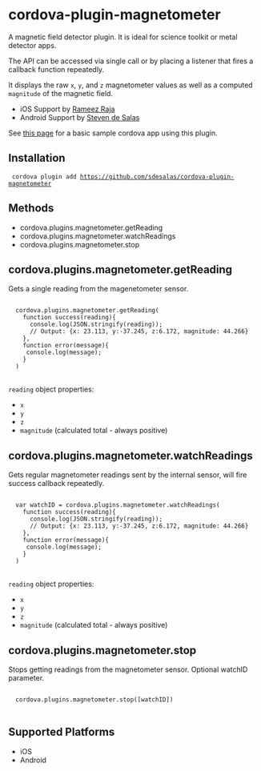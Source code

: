 cordova-plugin-magnetometer
====================

A magnetic field detector plugin. It is ideal for science toolkit or metal detector apps. 
    
The API can be accessed via single call or by placing a listener that fires a callback function repeatedly. 

It displays the raw `x`, `y`, and `z` magnetometer values as well as a computed `magnitude` of the magnetic field.

- iOS Support by [Rameez Raja](https://github.com/mrameezraja)
- Android Support by [Steven de Salas](https://github.com/sdesalas)

See [this page](https://github.com/sdesalas/cordova-magnetometer-app/blob/master/android/magnetometer-harness/assets/www/index.html) for a basic sample cordova app using this plugin. 

Installation
------------

<code> cordova plugin add https://github.com/sdesalas/cordova-plugin-magnetometer </code>


Methods
-------
- cordova.plugins.magnetometer.getReading
- cordova.plugins.magnetometer.watchReadings
- cordova.plugins.magnetometer.stop


cordova.plugins.magnetometer.getReading
-------------------------------------------

Gets a single reading from the magenetometer sensor.

<pre>
<code>
  cordova.plugins.magnetometer.getReading(
    function success(reading){
      console.log(JSON.stringify(reading)); 
      // Output: {x: 23.113, y:-37.245, z:6.172, magnitude: 44.266}
    }, 
    function error(message){
     console.log(message);
    }
  )
</code>
</pre>

`reading` object properties:
- `x`
- `y`
- `z`
- `magnitude` (calculated total - always positive)


cordova.plugins.magnetometer.watchReadings
-------------------------------------------

Gets regular magnetometer readings sent by the internal sensor, will fire success callback repeatedly.

<pre>
<code>
  var watchID = cordova.plugins.magnetometer.watchReadings(
    function success(reading){
      console.log(JSON.stringify(reading)); 
      // Output: {x: 23.113, y:-37.245, z:6.172, magnitude: 44.266}
    }, 
    function error(message){
     console.log(message);
    }
  )
</code>
</pre>

`reading` object properties:
- `x`
- `y`
- `z`
- `magnitude` (calculated total - always positive)

cordova.plugins.magnetometer.stop
--------------------------------

Stops getting readings from the magnetometer sensor. Optional watchID parameter.

<pre>
<code>
  cordova.plugins.magnetometer.stop([watchID])
</code>
</pre>

Supported Platforms
-------------------

- iOS
- Android 

